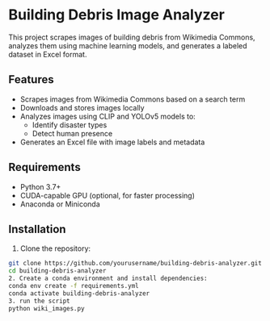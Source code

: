 # Building Debris Image Analyzer

This project scrapes images of building debris from Wikimedia Commons, analyzes them using machine learning models, and generates a labeled dataset in Excel format.

## Features

- Scrapes images from Wikimedia Commons based on a search term
- Downloads and stores images locally
- Analyzes images using CLIP and YOLOv5 models to:
  - Identify disaster types
  - Detect human presence
- Generates an Excel file with image labels and metadata

## Requirements

- Python 3.7+
- CUDA-capable GPU (optional, for faster processing)
- Anaconda or Miniconda

## Installation

1. Clone the repository:
  ```bash
  git clone https://github.com/yourusername/building-debris-analyzer.git
  cd building-debris-analyzer
2. Create a conda environment and install dependencies:
  conda env create -f requirements.yml
  conda activate building-debris-analyzer
3. run the script
  python wiki_images.py
